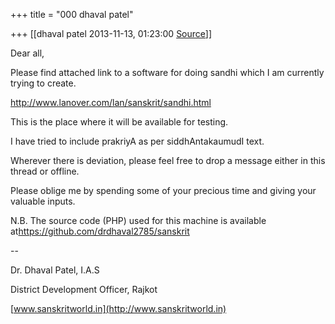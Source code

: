+++
title = "000 dhaval patel"

+++
[[dhaval patel	2013-11-13, 01:23:00 [Source](https://groups.google.com/g/samskrita/c/PkaUX9y5uWQ)]]



Dear all,

Please find attached link to a software for doing sandhi which I am currently trying to create.

  

<http://www.lanover.com/lan/sanskrit/sandhi.html>

  

This is the place where it will be available for testing.

  

I have tried to include prakriyA as per siddhAntakaumudI text.

  

Wherever there is deviation, please feel free to drop a message either in this thread or offline.

Please oblige me by spending some of your precious time and giving your valuable inputs.  

  

N.B. The source code (PHP) used for this machine is available at[https://github.com/drdhaval2785/sanskrit  
](https://github.com/drdhaval2785/sanskrit)  

--

Dr. Dhaval Patel, I.A.S

District Development Officer, Rajkot

[www.sanskritworld.in](http://www.sanskritworld.in)

